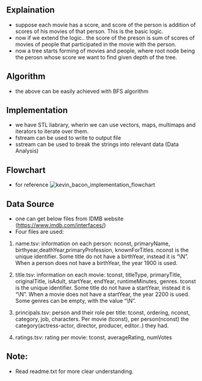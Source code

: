 ## Explaination
- suppose each movie has a score, and score of the person is addition of scores of his movies of that person. This is the basic logic.
- now if we extend the logic.. the score of the preson is sum of scores of movies of people that participated in the movie with the person.
- now a tree starts forming of movies and people, where root node being the perosn whose score we want to find given depth of the tree.

## Algorithm
- the above can be easily achieved with BFS algorithm

## Implementation
- we have STL liabrary, wherin we can use vectors, maps, multimaps and iterators to iterate over them.
- fstream can be used to write to output file
- sstream can be used to break the strings into relevant data (Data Analysis)

## Flowchart 
- for reference
![kevin_bacon_implementation_flowchart](https://user-images.githubusercontent.com/75652387/122684073-0be14b00-d221-11eb-927f-0cd252008fc4.jpg)


## Data Source
- one can get below files from IDMB website (https://www.imdb.com/interfaces/)
- Four files are used:
1. name.tsv: information on each person: nconst, primaryName,
birthyear,deathYear,primaryProfession, knownForTitles. nconst is the unique identifier. Some title do not have a birthYear, instead it is “\N”. When a person does not have a birthYear, the
year 1900 is used.

2. title.tsv: information on each movie: tconst, titleType, primaryTitle, originalTitle, isAdult,
startYear, endYear, runtimeMinutes, genres. tconst is the unique identifier. Some title do not
have a startYear, instead it is “\N”. When a movie does not have a startYear, the year 2200 is
used. Some genres can be empty, with the value “\N”.

3. principals.tsv: person and their role per title: tconst, ordering, nconst, category, job, characters.
Per movie (tconst), per person(nconst) the category(actress-actor, director, producer, editor..)
they had.

4. ratings.tsv: rating per movie: tconst, averageRating, numVotes

## Note:
- Read readme.txt for more clear understanding.
